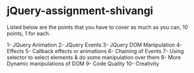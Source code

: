 # jQuery-assignment-shivangi

Listed below are the points that you have to cover as much as you can, 10 points, 1 for each.

1- JQuery Animation
2- JQuery Events
3- JQuery DOM Manipulation
4- Effects
5- Callback effects or animations
6- Chaining of Events 
7- Using selector to select elements & do some manipulation over them
8- More Dynamic manipulations of DOM
9- Code Quality
10- Creativity
